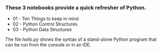 ### These 3 notebooks provide a quick refresher of Python.

* 01 - Ten Things to keep in mind
* 02 - Python Control Structures
* 03 - Python Data Structures


The file *hello.py* shows the syntax of a stand-alone Python program that can be run from the console or in an IDE.
